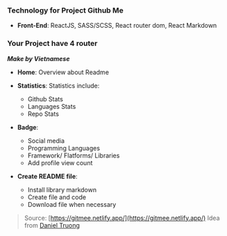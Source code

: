 ### Technology for Project Github Me

- **Front-End**: ReactJS, SASS/SCSS, React router dom, React Markdown

### Your Project have 4 router

**_Make by Vietnamese_**

- **Home**: Overview about Readme

- **Statistics**: Statistics include:
  - Github Stats
  - Languages Stats
  - Repo Stats

- **Badge**:
  - Social media
  - Programming Languages
  - Framework/ Flatforms/ Libraries
  - Add profile view count

- **Create README file**:
  - Install library markdown
  - Create file and code
  - Download file when necessary


> Source: [https://gitmee.netlify.app/](https://gitmee.netlify.app/)
> Idea from [Daniel Truong](https://www.danieltruongg.com/)